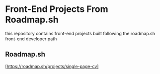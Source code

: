 # Front-End Projects From Roadmap.sh
this repository contains front-end projects built following the roadmap.sh front-end developer path

## Roadmap.sh
[https://roadmap.sh/projects/single-page-cv]
